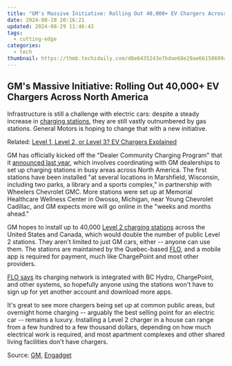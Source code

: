 ```yaml
---
title: "GM's Massive Initiative: Rolling Out 40,000+ EV Chargers Across North America"
date: 2024-08-28 20:16:21
updated: 2024-08-29 11:46:43
tags:
  - cutting-edge
categories:
  - tech
thumbnail: https://thmb.techidaily.com/d8e6435243e7bdae68e29ae66158699a00161b12482bc1fecd3d439c888dea97.png
---
```


## GM's Massive Initiative: Rolling Out 40,000+ EV Chargers Across North America

Infrastructure is still a challenge with electric cars: despite a steady increase in [charging stations](https://visual-screen-recording.techidaily.com/unveiling-wintv-magic-compre-written-guide-to-capturing-live-on-windows-pc-for-2024/), they are still vastly outnumbered by gas stations. General Motors is hoping to change that with a new initiative.

Related: [Level 1, Level 2, or Level 3? EV Chargers Explained](https://visual-screen-recording.techidaily.com/unveiling-wintv-magic-compre-written-guide-to-capturing-live-on-windows-pc-for-2024/) 

 GM has officially kicked off the "Dealer Community Charging Program" that it [announced last year](https://www.engadget.com/gm-community-level-2-ev-charging-stations-201232330.html), which involves coordinating with GM dealerships to set up charging stations in busy areas across North America. The first stations have been installed "at several locations in Marshfield, Wisconsin, including two parks, a library and a sports complex," in partnership with Wheelers Chevrolet GMC. More stations were set up at Memorial Healthcare Wellness Center in Owosso, Michigan, near Young Chevrolet Cadillac, and GM expects more will go online in the "weeks and months ahead."

 GM hopes to install up to 40,000 [Level 2 charging stations](https://visual-screen-recording.techidaily.com/unveiling-wintv-magic-compre-written-guide-to-capturing-live-on-windows-pc-for-2024/) across the United States and Canada, which would double the number of public Level 2 stations. They aren't limited to just GM cars, either -- anyone can use them. The stations are maintained by the Quebec-based [FLO](https://www.flo.com/), and a mobile app is required for payment, much like ChargePoint and most other providers.

[FLO says](https://www.flo.com/drivers/network/#:~:text=consult%20usage%20data.-,Go%20Further%20with%20FLO,-Your%20FLO%20membership) its charging network is integrated with BC Hydro, ChargePoint, and other systems, so hopefully anyone using the stations won't have to sign up for yet another account and download more apps.

 It's great to see more chargers being set up at common public areas, but overnight home charging -- arguably the best selling point for an electric car -- remains a luxury. Installing a Level 2 charger in a house can range from a few hundred to a few thousand dollars, depending on how much electrical work is required, and most apartment complexes and other shared living facilities don't have chargers.

 Source: [GM](https://investor.gm.com/news-releases/news-release-details/gm-advances-dealer-community-charging-program), [Engadget](https://www.engadget.com/gm-launches-its-community-charging-program-in-two-states-130001577.html?src=rss)

<ins class="adsbygoogle"
     style="display:block"
     data-ad-format="autorelaxed"
     data-ad-client="ca-pub-7571918770474297"
     data-ad-slot="1223367746"></ins>



<ins class="adsbygoogle"
     style="display:block"
     data-ad-client="ca-pub-7571918770474297"
     data-ad-slot="8358498916"
     data-ad-format="auto"
     data-full-width-responsive="true"></ins>
